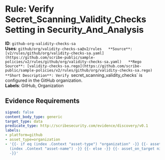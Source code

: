 # Rule: Verify Secret_Scanning_Validity_Checks Setting in Security_And_Analysis

**ID**: `github-org-validity-checks-sa`  
**Uses**: `github/org/validity-checks-sa@v2/rules  
**Source**: [v2/rules/github/org/validity-checks-sa.yaml](https://github.com/scribe-public/sample-policies/v2/rules/github/org/validity-checks-sa.yaml)  
**Rego Source**: [validity-checks-sa.rego](https://github.com/scribe-public/sample-policies/v2/rules/github/org/validity-checks-sa.rego)  
**Short Description**: Verify `secret_scanning_validity_checks` is configured in the GitHub organization.  
**Labels**: GitHub, Organization

## Evidence Requirements

```yaml
signed: false
content_body_type: generic
target_type: data
predicate_type: http://scribesecurity.com/evidence/discovery/v0.1
labels:
- platform=github
- asset_type=organization
- '{{- if eq (index .Context "asset-type") "organization" -}} {{- asset_on_target
  (index .Context "asset-name") -}} {{- else -}} {{- asset_on_target nil -}} {{- end
  -}}'
```
